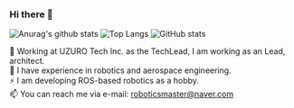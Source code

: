 ### Hi there 👋

<!--
**SeongminJaden/SeongminJaden** is a ✨ _special_ ✨ repository because its `README.md` (this file) appears on your GitHub profile.

Here are some ideas to get you started:

- 🔭 I’m currently working on ...
- 🌱 I’m currently learning ...
- 👯 I’m looking to collaborate on ...
- 🤔 I’m looking for help with ...
- 💬 Ask me about ...
- 📫 How to reach me: ...
- 😄 Pronouns: ...
- ⚡ Fun fact: ...
--> 
![Anurag's github stats](http://github-profile-summary-cards.vercel.app/api/cards/profile-details?username=SeongminJaden&theme=dracula) 
![Top Langs](http://github-profile-summary-cards.vercel.app/api/cards/repos-per-language?username=SeongminJaden&theme=dracula&exclude=HTML)  ![GitHub stats](http://github-profile-summary-cards.vercel.app/api/cards/stats?username=SeongminJaden&theme=dracula)

🏢 Working at UZURO Tech Inc. as the TechLead, I am working as an Lead, architect.</br>
🌱 I have experience in robotics and aerospace engineering.</br>
⚡ I am developing ROS-based robotics as a hobby.</br>
📫 You can reach me via e-mail: roboticsmaster@naver.com</br>
